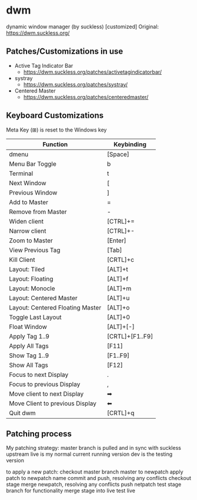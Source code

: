 # dwm
dynamic window manager (by suckless) [customized]
Original: https://dwm.suckless.org/

## Patches/Customizations in use
- Active Tag Indicator Bar
  - https://dwm.suckless.org/patches/activetagindicatorbar/
- systray
  - https://dwm.suckless.org/patches/systray/
- Centered Master
  - https://dwm.suckless.org/patches/centeredmaster/

## Keyboard Customizations
Meta Key (⊞) is reset to the Windows key

Function | Keybinding
------------ | -------------
dmenu | [Space]
Menu Bar Toggle | b
Terminal | t
Next Window | [
Previous Window | ]
Add to Master  | =
Remove from Master | -
Widen client | [CTRL]+=
Narrow client | [CTRL]+-
Zoom to Master | [Enter]
View Previous Tag | [Tab]
Kill Client | [CRTL]+c
Layout: Tiled | [ALT]+t
Layout: Floating | [ALT]+f
Layout: Monocle | [ALT]+m
Layout: Centered Master | [ALT]+u
Layout: Centered Floating Master | [ALT]+o
Toggle Last Layout | [ALT]+0
Float Window | [ALT]+[-]
Apply Tag 1..9 | [CRTL]+[F1..F9]
Apply All Tags | [F11]
Show Tag 1..9 | [F1..F9]
Show All Tags | [F12]
Focus to next Display | .
Focus to previous Display | ,
Move client to next Display | ➡
Move Client to previous Display | ⬅
Quit dwm | [CRTL]+q

## Patching process
My patching strategy:
    master branch is pulled and in sync with suckless upstream
    live is my normal current running version
    dev is the testing version

to apply a new patch:
    checkout master
    branch master to newpatch
    apply patch to newpatch name
    commit and push, resolving any conflicts
    checkout stage
    merge newpatch, resolving any conflicts
    push netpatch
    test stage branch for functionality
    merge stage into live
    test live


